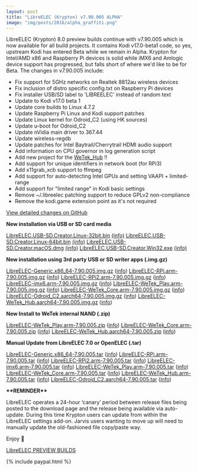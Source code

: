 ```yaml
---
layout: post
title: "LibreELEC (Krypton) v7.90.005 ALPHA"
image: "img/posts/2016/alpha_graffiti.png"
---
```


LibreELEC (Krypton) 8.0 preview builds continue with v7.90.005 which is now available for all build projects. It contains Kodi v17.0-beta1 code, so yes, upstream Kodi has entered Beta while we remain in Alpha. Krypton for Intel/AMD x86 and Raspberry Pi devices is solid while iMX6 and Amlogic device support has progressed, but falls short of where we'd like to be for Beta. The changes in v7.90.005 include:

- Fix support for 5GHz networks on Realtek 8812au wireless devices
- Fix inclusion of distro specific config.txt on Raspberry Pi devices
- Fix installer USB/SD label to 'LIBREELEC' instead of random text
- Update to Kodi v17.0 beta 1
- Update core builds to Linux 4.7.2
- Update Raspberry Pi Linux and Kodi support patches
- Update Linux kernel for Odroid\_C2 (using HK sources)
- Update u-boot for Odroid\_C2
- Update nVidia main driver to 367.44
- Update wireless-regdb
- Update patches for Intel Baytrail/Cherrytrail HDMI audio support
- Add information on CPU governor in log generation script
- Add new project for the [WeTek\_Hub](http://wetek.com/product/wetek-hub) !!
- Add support for unique identifiers in network boot (for RPi3)
- Add x11grab\_xcb support to ffmpeg
- Add support for auto-detecting Intel GPUs and setting VAAPI + limited-range
- Add support for "limited range" in Kodi basic settings
- Remove ~/.libreelec patching support to reduce GPLv2 non-compliance
- Remove the kodi.game extension point as it's not required

[View detailed changes on GitHub](https://github.com/LibreELEC/LibreELEC.tv/compare/7.90.004...7.90.005)

**New installation via USB or SD card media**

[LibreELEC.USB-SD.Creator.Linux-32bit.bin](http://releases.libreelec.tv/LibreELEC.USB-SD.Creator.Linux-32bit.bin) [(info)](http://releases.libreelec.tv/LibreELEC.USB-SD.Creator.Linux-32bit.bin?mirrorlist) [LibreELEC.USB-SD.Creator.Linux-64bit.bin](http://releases.libreelec.tv/LibreELEC.USB-SD.Creator.Linux-64bit.bin) [(info)](http://releases.libreelec.tv/LibreELEC.USB-SD.Creator.Linux-64bit.bin?mirrorlist) [LibreELEC.USB-SD.Creator.macOS.dmg](http://releases.libreelec.tv/LibreELEC.USB-SD.Creator.macOS.dmg) [(info)](http://releases.libreelec.tv/LibreELEC.USB-SD.Creator.macOS.dmg?mirrorlist) [LibreELEC.USB-SD.Creator.Win32.exe](http://releases.libreelec.tv/LibreELEC.USB-SD.Creator.Win32.exe) [(info)](http://releases.libreelec.tv/LibreELEC.USB-SD.Creator.Win32.exe?mirrorlist)

**New installation using 3rd party USB or SD writer apps (.img.gz)**

[LibreELEC-Generic.x86\_64-7.90.005.img.gz](http://releases.libreelec.tv/LibreELEC-Generic.x86_64-7.90.005.img.gz) ([info](http://releases.libreelec.tv/LibreELEC-Generic.x86_64-7.90.005.img.gz?mirrorlist)) [LibreELEC-RPi.arm-7.90.005.img.gz](http://releases.libreelec.tv/LibreELEC-RPi.arm-7.90.005.img.gz) ([info](http://releases.libreelec.tv/LibreELEC-RPi.arm-7.90.005.img.gz?mirrorlist)) [LibreELEC-RPi2.arm-7.90.005.img.gz](http://releases.libreelec.tv/LibreELEC-RPi2.arm-7.90.005.img.gz) ([info](http://releases.libreelec.tv/LibreELEC-RPi2.arm-7.90.005.img.gz?mirrorlist)) [LibreELEC-imx6.arm-7.90.005.img.gz](http://releases.libreelec.tv/LibreELEC-imx6.arm-7.90.005.img.gz) ([info](http://releases.libreelec.tv/LibreELEC-imx6.arm-7.90.005.img.gz?mirrorlist)) [LibreELEC-WeTek\_Play.arm-7.90.005.img.gz](http://releases.libreelec.tv/LibreELEC-WeTek_Play.arm-7.90.005.img.gz) ([info](http://releases.libreelec.tv/LibreELEC-WeTek_Play.arm-7.90.005.img.gz?mirrorlist)) [LibreELEC-WeTek\_Core.arm-7.90.005.img.gz](http://releases.libreelec.tv/LibreELEC-WeTek_Core.arm-7.90.005.img.gz) ([info](http://releases.libreelec.tv/LibreELEC-WeTek_Core.arm-7.90.005.img.gz?mirrorlist)) [LibreELEC-Odroid\_C2.aarch64-7.90.005.img.gz](http://releases.libreelec.tv/LibreELEC-Odroid_C2.aarch64-7.90.005.img.gz) ([info](http://releases.libreelec.tv/LibreELEC-Odroid_C2.aarch64-7.90.005.img.gz?mirrorlist)) [LibreELEC-WeTek\_Hub.aarch64-7.90.005.img.gz](http://releases.libreelec.tv/LibreELEC-WeTek_Hub.aarch64-7.90.005.img.gz) ([info](http://releases.libreelec.tv/LibreELEC-WeTek_Hub.aarch64-7.90.005.img.gz?mirrorlist))

**New Install to WeTek internal NAND (.zip)**

[LibreELEC-WeTek\_Play.arm-7.90.005.zip](http://releases.libreelec.tv/LibreELEC-WeTek_Play.arm-7.90.005.zip) ([info](http://releases.libreelec.tv/LibreELEC-WeTek_Play.arm-7.90.005.zip?mirrorlist)) [LibreELEC-WeTek\_Core.arm-7.90.005.zip](http://releases.libreelec.tv/LibreELEC-WeTek_Core.arm-7.90.005.zip) ([info](http://releases.libreelec.tv/LibreELEC-WeTek_Core.arm-7.90.005.zip?mirrorlist)) [LibreELEC-WeTek\_Hub.aarch64-7.90.005.zip](http://releases.libreelec.tv/LibreELEC-WeTek_Hub.aarch64-7.90.005.zip) ([info](http://releases.libreelec.tv/LibreELEC-WeTek_Hub.aarch64-7.90.005.zip?mirrorlist))

**Manual Update from LibreELEC 7.0 or OpenELEC (.tar)**

[LibreELEC-Generic.x86\_64-7.90.005.tar](http://releases.libreelec.tv/LibreELEC-Generic.x86_64-7.90.005.tar) ([info](http://releases.libreelec.tv/LibreELEC-Generic.x86_64-7.90.005.tar?mirrorlist)) [LibreELEC-RPi.arm-7.90.005.tar](http://releases.libreelec.tv/LibreELEC-RPi.arm-7.90.005.tar) ([info](http://releases.libreelec.tv/LibreELEC-RPi.arm-7.90.005.tar?mirrorlist)) [LibreELEC-RPi2.arm-7.90.005.tar](http://releases.libreelec.tv/LibreELEC-RPi2.arm-7.90.005.tar) ([info](http://releases.libreelec.tv/LibreELEC-RPi2.arm-7.90.005.tar?mirrorlist)) [LibreELEC-imx6.arm-7.90.005.tar](http://releases.libreelec.tv/LibreELEC-imx6.arm-7.90.005.tar) ([info](http://releases.libreelec.tv/LibreELEC-imx6.arm-7.90.005.tar?mirrorlist)) [LibreELEC-WeTek\_Play.arm-7.90.005.tar](http://releases.libreelec.tv/LibreELEC-WeTek_Play.arm-7.90.005.tar) ([info](http://releases.libreelec.tv/LibreELEC-WeTek_Play.arm-7.90.005.tar?mirrorlist)) [LibreELEC-WeTek\_Core.arm-7.90.005.tar](http://releases.libreelec.tv/LibreELEC-WeTek_Core.arm-7.90.005.tar) ([info](http://releases.libreelec.tv/LibreELEC-WeTek_Core.arm-7.90.005.tar?mirrorlist)) [LibreELEC-WeTek\_Hub.arm-7.90.005.tar](http://releases.libreelec.tv/LibreELEC-WeTek_Hub.arm-7.90.005.tar) ([info](http://releases.libreelec.tv/LibreELEC-WeTek_Hub.arm-7.90.005.tar?mirrorlist)) [LibreELEC-Odroid\_C2.aarch64-7.90.005.tar](http://releases.libreelec.tv/LibreELEC-Odroid_C2.aarch64-7.90.005.tar) ([info](http://releases.libreelec.tv/LibreELEC-Odroid_C2.aarch64-7.90.005.tar?mirrorlist))

**\*\*REMINDER\*\***

LibreELEC operates a 24-hour ‘canary’ period between release files being posted to the download page and the release being available via auto-update. During this time Krypton users can update from within the LibreELEC settings add-on. Jarvis users wanting to move up will need to manually update the old-fashioned file copy/paste way.

Enjoy 🙂

[LibreELEC PREVIEW BUILDS](https://libreelec.tv/downloads/preview/)

{% include paypal.html %}
